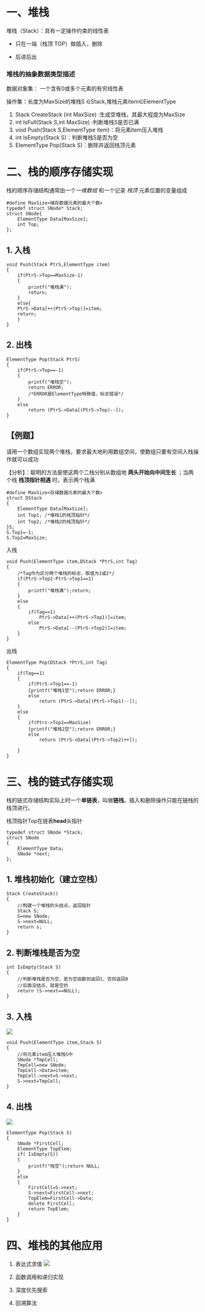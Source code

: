 # 一、堆栈
堆栈（Stack）：具有一定操作约束的线性表

* 只在一端（栈顶 TOP）做插入，删除

* 后进后出
### 堆栈的抽象数据类型描述
数据对象集： 一个含有0或多个元素的有穷线性表

操作集：长度为MaxSize的堆栈S ∈Stack,堆栈元素item∈ElementType

1. Stack CreateStack (int MaxSize) :生成空堆栈，其最大程度为MaxSize
2. int IsFull(Stack S,int MaxSize) :判断堆栈S是否已满
3. void Push(Stack S,ElementType item)：将元素item压入堆栈
4. int IsEmpty(Stack S)：判断堆栈S是否为空
5. ElementType Pop(Stack S)：删除并返回栈顶元素

# 二、栈的顺序存储实现
栈的顺序存储结构通常由一个*一维数组* 和一个记录 *栈顶* 元素位置的变量组成
```
#define MaxSize<储存数据元素的最大个数>
typedef struct SNode* Stack;
struct SNode{
    ElementType Data[MaxSize];
    int Top;
};
```
## 1. 入栈
```
void Push(Stack PtrS,ElementType item)
{
    if(PtrS->Top==MaxSize-1)
    {
        printf("堆栈满");
        return;
    }
    else{
    PtrS->Data[++(PtrS->Top)]=item;
    return;
    }
}
```
## 2. 出栈
```
ElementType Pop(Stack PtrS)
{
    if(PtrS->Top==-1)
    {
        printf("堆栈空");
        return ERROR; 
        /*ERROR是ElementType特殊值，标志错误*/
    }
    else
        return (PtrS->Data[(PtrS->Top)--]);
}
```
## 【例题】
请用一个数组实现两个堆栈，要求最大地利用数组空间，使数组只要有空间入栈操作就可以成功

【分析】：聪明的方法是使这两个二栈分别从数组地 **两头开始向中间生长** ；当两个栈 **栈顶指针相遇** 时，表示两个栈满
```
#define MaxSize<存储数据元素的最大个数>
struct DStack
{
    ElementType Data[MaxSize];
    int Top1; /*堆栈1的栈顶指针*/
    int Top2; /*堆栈2的栈顶指针*/
}S;
S.Top1=-1;
S.Top2=MaxSize;
```
入栈
```
void Push(ElementType item,DStack *PtrS,int Tag)
{
    /*Tag作为区分两个堆栈的标志，取值为1或2*/
    if(PtrS->Top2-PtrS->Top1==1)
    {
        printf("堆栈满");return;
    }
    else
    {
        if(Tag==1)
            PtrS->Data[++(PtrS->Top1)]=item;
        else
            PtrS->Data[--(PtrS->Top2)]=item;
    }
}
```
出栈
```
ElementType Pop(DStack *PtrS,int Tag)
{
    if(Tag==1)
    {
        if(PtrS->Top1==-1)
        {printf("堆栈1空");return ERROR;}
        else
            return (PtrS->Data[(PtrS->Top1)--]);
    }
    else 
    {
        if(Ptrs->Top2==MaxSize)
        {printf("堆栈2空");return ERROR;}
        else 
            return (PtrS->Data[(PtrS->Top2)++]);
        
    }
}
```
# 三、栈的链式存储实现
栈的链式存储结构实际上时一个**单链表**，叫做**链栈**。插入和删除操作只能在链栈的栈顶进行。

栈顶指针Top在链表**head**头指针
```
typedef struct SNode *Stack;
struct SNode
{
    ElementType Data;
    SNode *next;
};
```
## 1. 堆栈初始化（建立空栈）
```
Stack CreateStack()
{ 
    //构建一个堆栈的头结点，返回指针
    Stack S;
    S=new SNode;
    S->next=NULL;
    return s;
}
```
## 2. 判断堆栈是否为空
```
int IsEmpty(Stack S)
{
    //判断堆栈是否为空，若为空函数则返回1，否则返回0
    //后面没结点，就是空的
    return (S->next==NULL);
}
```
## 3. 入栈
![](image/QQ%E5%9B%BE%E7%89%8720230802174720.png)
```
void Push(ElementType item,Stack S)
{
    //将元素item压入堆栈S中
    SNode *TmpCell;
    TmpCell=new SNode;
    TmpCell->Data=item;
    TmpCell->next=S->next;
    S->next=TmpCell;
}
```
## 4. 出栈
![](image/QQ%E5%9B%BE%E7%89%8720230802174731.png)
```
ElementType Pop(Stack S)
{
    SNode *FirstCell;
    ElementType TopElem;
    if( IsEmpty(S))
    {
        printf("栈空");return NULL;
    }
    else
    {
        FirstCell=S->next;
        S->next=FirstCell->next;
        TopElem=FirstCell->Data;
        delete FirstCell;
        return TopElem;
    }
}
```
# 四、堆栈的其他应用
1. 表达式求值
![](image/QQ%E5%9B%BE%E7%89%8720230802175850.jpg)

2. 函数调用和递归实现
3. 深度优先搜索
4. 回溯算法